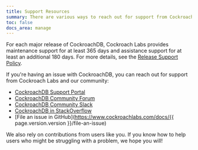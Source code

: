 ```yaml
---
title: Support Resources
summary: There are various ways to reach out for support from Cockroach Labs and our community.
toc: false
docs_area: manage
---
```


For each major release of CockroachDB, Cockroach Labs provides maintenance support for at least 365 days and assistance support for at least an additional 180 days. For more details, see the [Release Support Policy](https://www.cockroachlabs.com/docs/releases/release-support-policy).

If you're having an issue with CockroachDB, you can reach out for support from Cockroach Labs and our community:

- [CockroachDB Support Portal](https://support.cockroachlabs.com)
- [CockroachDB Community Forum](https://forum.cockroachlabs.com)
- [CockroachDB Community Slack](https://cockroachdb.slack.com)
- [CockroachDB in StackOverflow](http://stackoverflow.com/questions/tagged/cockroachdb)
- [File an issue in GitHub](https://www.cockroachlabs.com/docs/{{ page.version.version }}/file-an-issue)

We also rely on contributions from users like you. If you know how to help users who might be struggling with a problem, we hope you will!
